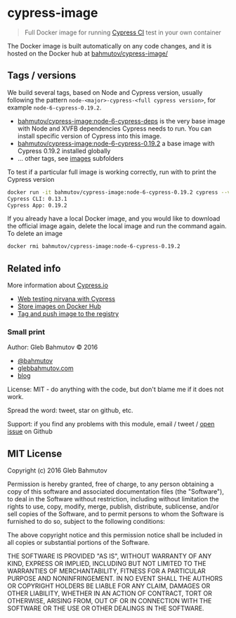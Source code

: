 # cypress-image

> Full Docker image for running [Cypress CI][cy] test in your own container

The Docker image is built automatically on any code changes,
and it is hosted on the Docker hub at
[bahmutov/cypress-image/](https://hub.docker.com/r/bahmutov/cypress-image/)

## Tags / versions

We build several tags, based on Node and Cypress version, usually following
the pattern `node-<major>-cypress-<full cypress version>`, for example
`node-6-cypress-0.19.2`.

* [bahmutov/cypress-image:node-6-cypress-deps](images/node-6-cypress-deps)
  is the very base image with Node and XVFB dependencies Cypress needs to run.
  You can install specific version of Cypress into this image.
* [bahmutov/cypress-image:node-6-cypress-0.19.2](images/node-6-cypress-0.19.2)
  a base image with Cypress 0.19.2 installed globally
* ... other tags, see [images](images) subfolders

To test if a particular full image is working correctly, run with to print
the Cypress version

```sh
docker run -it bahmutov/cypress-image:node-6-cypress-0.19.2 cypress --version
Cypress CLI: 0.13.1
Cypress App: 0.19.2
```

If you already have a local Docker image, and you would like to download the
official image again, delete the local image and run the command again. To
delete an image

```sh
docker rmi bahmutov/cypress-image:node-6-cypress-0.19.2
```

## Related info

More information about [Cypress.io][cy]

* [Web testing nirvana with Cypress][blog post]
* [Store images on Docker Hub](https://docs.docker.com/engine/tutorials/dockerrepos/)
* [Tag and push image to the registry](https://docs.docker.com/mac/step_six/)

[cy]: https://www.cypress.io/
[blog post]: https://glebbahmutov.com/blog/web-testing-nirvana-with-cypress/

### Small print

Author: Gleb Bahmutov &copy; 2016

* [@bahmutov](https://twitter.com/bahmutov)
* [glebbahmutov.com](http://glebbahmutov.com)
* [blog](http://glebbahmutov.com/blog/)

License: MIT - do anything with the code, but don't blame me if it does not work.

Spread the word: tweet, star on github, etc.

Support: if you find any problems with this module, email / tweet /
[open issue](https://github.com/bahmutov/cypress-image/issues) on Github

## MIT License

Copyright (c) 2016 Gleb Bahmutov

Permission is hereby granted, free of charge, to any person
obtaining a copy of this software and associated documentation
files (the "Software"), to deal in the Software without
restriction, including without limitation the rights to use,
copy, modify, merge, publish, distribute, sublicense, and/or sell
copies of the Software, and to permit persons to whom the
Software is furnished to do so, subject to the following
conditions:

The above copyright notice and this permission notice shall be
included in all copies or substantial portions of the Software.

THE SOFTWARE IS PROVIDED "AS IS", WITHOUT WARRANTY OF ANY KIND,
EXPRESS OR IMPLIED, INCLUDING BUT NOT LIMITED TO THE WARRANTIES
OF MERCHANTABILITY, FITNESS FOR A PARTICULAR PURPOSE AND
NONINFRINGEMENT. IN NO EVENT SHALL THE AUTHORS OR COPYRIGHT
HOLDERS BE LIABLE FOR ANY CLAIM, DAMAGES OR OTHER LIABILITY,
WHETHER IN AN ACTION OF CONTRACT, TORT OR OTHERWISE, ARISING
FROM, OUT OF OR IN CONNECTION WITH THE SOFTWARE OR THE USE OR
OTHER DEALINGS IN THE SOFTWARE.
